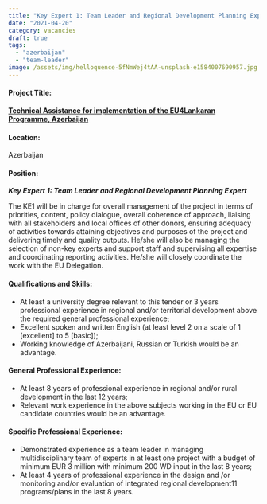 ```yaml
---
title: "Key Expert 1: Team Leader and Regional Development Planning Expert"
date: "2021-04-20"
category: vacancies
draft: true
tags: 
  - "azerbaijan"
  - "team-leader"
image: /assets/img/helloquence-5fNmWej4tAA-unsplash-e1584007690957.jpg
---
```

#### Project Title:

**[Technical Assistance for implementation of the EU4Lankaran Programme, Azerbaijan](https://epm.lv/shortlist-eu4lankaran-azerbaijan/)**

#### Location:

Azerbaijan

#### Position:

**_Key Expert 1: Team Leader_** **_and Regional Development Planning Expert_**

The KE1 will be in charge for overall management of the project in terms of priorities, content, policy dialogue, overall coherence of approach, liaising with all stakeholders and local offices of other donors, ensuring adequacy of activities towards attaining objectives and purposes of the project and delivering timely and quality outputs. He/she will also be managing the selection of non-key experts and support staff and supervising all expertise and coordinating reporting activities. He/she will closely coordinate the work with the EU Delegation.

#### Qualifications and Skills:

- At least a university degree relevant to this tender or 3 years professional experience in regional and/or territorial development above the required general professional experience;
- Excellent spoken and written English (at least level 2 on a scale of 1 \[excellent\] to 5 \[basic\]);
- Working knowledge of Azerbaijani, Russian or Turkish would be an advantage.

#### General Professional Experience:

- At least 8 years of professional experience in regional and/or rural development in the last 12 years;
- Relevant work experience in the above subjects working in the EU or EU candidate countries would be an advantage.

#### Specific Professional Experience:

- Demonstrated experience as a team leader in managing multidisciplinary team of experts in at least one project with a budget of minimum EUR 3 million with minimum 200 WD input in the last 8 years;
- At least 4 years of professional experience in the design and /or monitoring and/or evaluation of integrated regional development11 programs/plans in the last 8 years.
